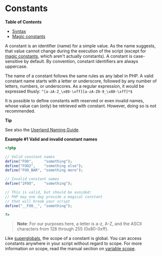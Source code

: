 Constants
=========

**Table of Contents**

-   [Syntax](/language/constants/syntax.html)
-   [Magic constants](/language/constants/predefined.html)

A constant is an identifier (name) for a simple value. As the name
suggests, that value cannot change during the execution of the script
(except for
<a href="/language/constants/predefined.html" class="link">magic constants</a>,
which aren't actually constants). A constant is case-sensitive by
default. By convention, constant identifiers are always uppercase.

The name of a constant follows the same rules as any label in PHP. A
valid constant name starts with a letter or underscore, followed by any
number of letters, numbers, or underscores. As a regular expression, it
would be expressed thusly: `^[a-zA-Z_\x80-\xff][a-zA-Z0-9_\x80-\xff]*$`

It is possible to <span class="function">define</span> constants with
reserved or even invalid names, whose value can (only) be retrieved with
<span class="function">constant</span>. However, doing so is not
recommended.

**Tip**

See also the
<a href="/userlandnaming.html" class="xref">Userland Naming Guide</a>.

**Example \#1 Valid and invalid constant names**

``` php
<?php

// Valid constant names
define("FOO",     "something");
define("FOO2",    "something else");
define("FOO_BAR", "something more");

// Invalid constant names
define("2FOO",    "something");

// This is valid, but should be avoided:
// PHP may one day provide a magical constant
// that will break your script
define("__FOO__", "something"); 

?>
```

> **Note**: <span class="simpara"> For our purposes here, a letter is
> a-z, A-Z, and the ASCII characters from 128 through 255 (0x80-0xff).
> </span>

Like
<a href="/language/variables/predefined.html" class="link">superglobals</a>,
the scope of a constant is global. You can access constants anywhere in
your script without regard to scope. For more information on scope, read
the manual section on
<a href="/language/variables/scope.html" class="link">variable scope</a>.
